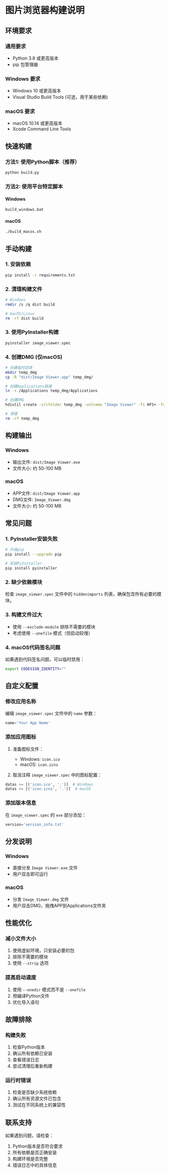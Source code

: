 # 图片浏览器构建说明

## 环境要求

### 通用要求
- Python 3.8 或更高版本
- pip 包管理器

### Windows 要求
- Windows 10 或更高版本
- Visual Studio Build Tools (可选，用于某些依赖)

### macOS 要求
- macOS 10.14 或更高版本
- Xcode Command Line Tools

## 快速构建

### 方法1: 使用Python脚本（推荐）
```bash
python build.py
```

### 方法2: 使用平台特定脚本

#### Windows
```cmd
build_windows.bat
```

#### macOS
```bash
./build_macos.sh
```

## 手动构建

### 1. 安装依赖
```bash
pip install -r requirements.txt
```

### 2. 清理构建文件
```bash
# Windows
rmdir /s /q dist build

# macOS/Linux
rm -rf dist build
```

### 3. 使用PyInstaller构建
```bash
pyinstaller image_viewer.spec
```

### 4. 创建DMG (仅macOS)
```bash
# 创建临时目录
mkdir temp_dmg
cp -R "dist/Image Viewer.app" temp_dmg/

# 创建Applications链接
ln -s /Applications temp_dmg/Applications

# 创建DMG
hdiutil create -srcfolder temp_dmg -volname "Image Viewer" -fs HFS+ -format UDZO -o Image_Viewer.dmg

# 清理
rm -rf temp_dmg
```

## 构建输出

### Windows
- 输出文件: `dist/Image Viewer.exe`
- 文件大小: 约 50-100 MB

### macOS
- APP文件: `dist/Image Viewer.app`
- DMG文件: `Image_Viewer.dmg`
- 文件大小: 约 50-100 MB

## 常见问题

### 1. PyInstaller安装失败
```bash
# 升级pip
pip install --upgrade pip

# 安装PyInstaller
pip install pyinstaller
```

### 2. 缺少依赖模块
检查 `image_viewer.spec` 文件中的 `hiddenimports` 列表，确保包含所有必要的模块。

### 3. 构建文件过大
- 使用 `--exclude-module` 排除不需要的模块
- 考虑使用 `--onefile` 模式（但启动较慢）

### 4. macOS代码签名问题
如果遇到代码签名问题，可以临时禁用：
```bash
export CODESIGN_IDENTITY=""
```

## 自定义配置

### 修改应用名称
编辑 `image_viewer.spec` 文件中的 `name` 参数：
```python
name='Your App Name'
```

### 添加应用图标
1. 准备图标文件：
   - Windows: `icon.ico`
   - macOS: `icon.icns`

2. 取消注释 `image_viewer.spec` 中的图标配置：
```python
datas += [('icon.ico', '.')]  # Windows
datas += [('icon.icns', '.')]  # macOS
```

### 添加版本信息
在 `image_viewer.spec` 的 `exe` 部分添加：
```python
version='version_info.txt'
```

## 分发说明

### Windows
- 直接分发 `Image Viewer.exe` 文件
- 用户双击即可运行

### macOS
- 分发 `Image_Viewer.dmg` 文件
- 用户双击DMG，拖拽APP到Applications文件夹

## 性能优化

### 减小文件大小
1. 使用虚拟环境，只安装必要的包
2. 排除不需要的模块
3. 使用 `--strip` 选项

### 提高启动速度
1. 使用 `--onedir` 模式而不是 `--onefile`
2. 预编译Python文件
3. 优化导入语句

## 故障排除

### 构建失败
1. 检查Python版本
2. 确认所有依赖已安装
3. 查看错误日志
4. 尝试清理后重新构建

### 运行时错误
1. 检查是否缺少系统依赖
2. 确认所有资源文件已包含
3. 测试在不同系统上的兼容性

## 联系支持

如果遇到问题，请检查：
1. Python版本是否符合要求
2. 所有依赖是否正确安装
3. 构建环境是否完整
4. 错误日志中的具体信息
